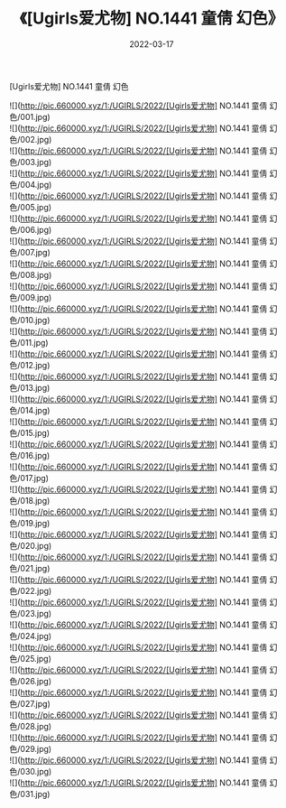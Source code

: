 ﻿---
layout: post
title:  《[Ugirls爱尤物] NO.1441 童倩 幻色》
date:   2022-03-17
img: http://pic.660000.xyz/1:/UGIRLS/2022/[Ugirls爱尤物] NO.1441 童倩 幻色/000.jpg
categories: [美女, 清纯, 唯美]
---

[Ugirls爱尤物] NO.1441 童倩 幻色

 ![](http://pic.660000.xyz/1:/UGIRLS/2022/[Ugirls爱尤物] NO.1441 童倩 幻色/001.jpg) <br>![](http://pic.660000.xyz/1:/UGIRLS/2022/[Ugirls爱尤物] NO.1441 童倩 幻色/002.jpg) <br>![](http://pic.660000.xyz/1:/UGIRLS/2022/[Ugirls爱尤物] NO.1441 童倩 幻色/003.jpg) <br>![](http://pic.660000.xyz/1:/UGIRLS/2022/[Ugirls爱尤物] NO.1441 童倩 幻色/004.jpg) <br>![](http://pic.660000.xyz/1:/UGIRLS/2022/[Ugirls爱尤物] NO.1441 童倩 幻色/005.jpg) <br>![](http://pic.660000.xyz/1:/UGIRLS/2022/[Ugirls爱尤物] NO.1441 童倩 幻色/006.jpg) <br>![](http://pic.660000.xyz/1:/UGIRLS/2022/[Ugirls爱尤物] NO.1441 童倩 幻色/007.jpg) <br>![](http://pic.660000.xyz/1:/UGIRLS/2022/[Ugirls爱尤物] NO.1441 童倩 幻色/008.jpg) <br>![](http://pic.660000.xyz/1:/UGIRLS/2022/[Ugirls爱尤物] NO.1441 童倩 幻色/009.jpg) <br>![](http://pic.660000.xyz/1:/UGIRLS/2022/[Ugirls爱尤物] NO.1441 童倩 幻色/010.jpg) <br>![](http://pic.660000.xyz/1:/UGIRLS/2022/[Ugirls爱尤物] NO.1441 童倩 幻色/011.jpg) <br>![](http://pic.660000.xyz/1:/UGIRLS/2022/[Ugirls爱尤物] NO.1441 童倩 幻色/012.jpg) <br>![](http://pic.660000.xyz/1:/UGIRLS/2022/[Ugirls爱尤物] NO.1441 童倩 幻色/013.jpg) <br>![](http://pic.660000.xyz/1:/UGIRLS/2022/[Ugirls爱尤物] NO.1441 童倩 幻色/014.jpg) <br>![](http://pic.660000.xyz/1:/UGIRLS/2022/[Ugirls爱尤物] NO.1441 童倩 幻色/015.jpg) <br>![](http://pic.660000.xyz/1:/UGIRLS/2022/[Ugirls爱尤物] NO.1441 童倩 幻色/016.jpg) <br>![](http://pic.660000.xyz/1:/UGIRLS/2022/[Ugirls爱尤物] NO.1441 童倩 幻色/017.jpg) <br>![](http://pic.660000.xyz/1:/UGIRLS/2022/[Ugirls爱尤物] NO.1441 童倩 幻色/018.jpg) <br>![](http://pic.660000.xyz/1:/UGIRLS/2022/[Ugirls爱尤物] NO.1441 童倩 幻色/019.jpg) <br>![](http://pic.660000.xyz/1:/UGIRLS/2022/[Ugirls爱尤物] NO.1441 童倩 幻色/020.jpg) <br>![](http://pic.660000.xyz/1:/UGIRLS/2022/[Ugirls爱尤物] NO.1441 童倩 幻色/021.jpg) <br>![](http://pic.660000.xyz/1:/UGIRLS/2022/[Ugirls爱尤物] NO.1441 童倩 幻色/022.jpg) <br>![](http://pic.660000.xyz/1:/UGIRLS/2022/[Ugirls爱尤物] NO.1441 童倩 幻色/023.jpg) <br>![](http://pic.660000.xyz/1:/UGIRLS/2022/[Ugirls爱尤物] NO.1441 童倩 幻色/024.jpg) <br>![](http://pic.660000.xyz/1:/UGIRLS/2022/[Ugirls爱尤物] NO.1441 童倩 幻色/025.jpg) <br>![](http://pic.660000.xyz/1:/UGIRLS/2022/[Ugirls爱尤物] NO.1441 童倩 幻色/026.jpg) <br>![](http://pic.660000.xyz/1:/UGIRLS/2022/[Ugirls爱尤物] NO.1441 童倩 幻色/027.jpg) <br>![](http://pic.660000.xyz/1:/UGIRLS/2022/[Ugirls爱尤物] NO.1441 童倩 幻色/028.jpg) <br>![](http://pic.660000.xyz/1:/UGIRLS/2022/[Ugirls爱尤物] NO.1441 童倩 幻色/029.jpg) <br>![](http://pic.660000.xyz/1:/UGIRLS/2022/[Ugirls爱尤物] NO.1441 童倩 幻色/030.jpg) <br>![](http://pic.660000.xyz/1:/UGIRLS/2022/[Ugirls爱尤物] NO.1441 童倩 幻色/031.jpg) <br>